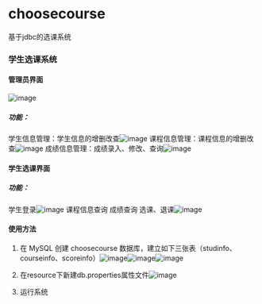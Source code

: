# choosecourse
基于jdbc的选课系统
### 学生选课系统

#### 管理员界面

![image](https://github.com/13197422420/choosecourse/tree/master/img/image-20220516190432839.png)

##### 功能：

学生信息管理：学生信息的增删改查![image](https://github.com/13197422420/choosecourse/tree/master/img/image-20220516190516002.png)
课程信息管理：课程信息的增删改查![image](https://github.com/13197422420/choosecourse/tree/master/img/image-20220516190545734.png)
成绩信息管理：成绩录入、修改、查询![image](https://github.com/13197422420/choosecourse/tree/master/img/image-20220516190611300.png)

#### 学生选课界面

##### 功能：

学生登录![image](https://github.com/13197422420/choosecourse/tree/master/img/image-20220516190730269.png)
课程信息查询
成绩查询
选课、退课![image](https://github.com/13197422420/choosecourse/tree/master/img/image-20220516190802037.png)

#### 使用方法

1. 在 MySQL 创建 choosecourse 数据库，建立如下三张表（studinfo、courseinfo、scoreinfo）![image](https://github.com/13197422420/choosecourse/tree/master/img/image-20220516185915845.png)![image](https://github.com/13197422420/choosecourse/tree/master/img/image-20220516185851706.png)![image](https://github.com/13197422420/choosecourse/tree/master/img/image-20220516185939181.png)

2. 在resource下新建db.properties属性文件![image](https://github.com/13197422420/choosecourse/tree/master/img/image-20220516190209506.png)

3. 运行系统
